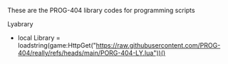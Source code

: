  These are the PROG-404 library codes for programming scripts

Lyabrary 

* local Library = loadstring(game:HttpGet("https://raw.githubusercontent.com/PROG-404/really/refs/heads/main/PORG-404-LY.lua"))() 
